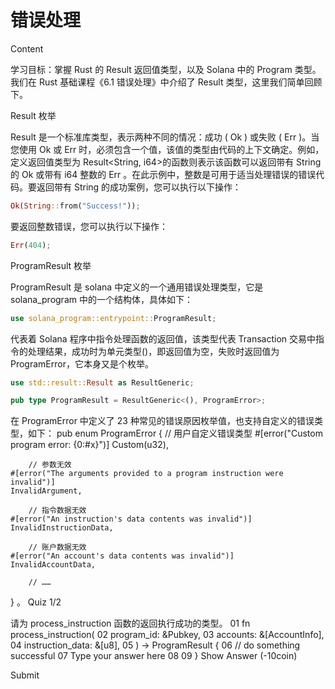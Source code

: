 # 错误处理

Content

学习目标：掌握 Rust 的 Result 返回值类型，以及 Solana 中的 Program 类型。我们在 Rust 基础课程《6.1 错误处理》中介绍了 Result 类型，这里我们简单回顾下。

Result 枚举

Result 是一个标准库类型，表示两种不同的情况：成功 ( Ok ) 或失败 ( Err )。当您使用 Ok 或 Err 时，必须包含一个值，该值的类型由代码的上下文确定。例如，定义返回值类型为 Result<String, i64>的函数则表示该函数可以返回带有 String 的 Ok 或带有 i64 整数的 Err 。在此示例中，整数是可用于适当处理错误的错误代码。要返回带有 String 的成功案例，您可以执行以下操作：

```rust
Ok(String::from("Success!"));
```

要返回整数错误，您可以执行以下操作：

```rust
Err(404);
```

ProgramResult 枚举

ProgramResult 是 solana 中定义的一个通用错误处理类型，它是 solana_program 中的一个结构体，具体如下：

```rust
use solana_program::entrypoint::ProgramResult;
```

代表着 Solana 程序中指令处理函数的返回值，该类型代表 Transaction 交易中指令的处理结果，成功时为单元类型()，即返回值为空，失败时返回值为 ProgramError，它本身又是个枚举。

```rust
use std::result::Result as ResultGeneric;

pub type ProgramResult = ResultGeneric<(), ProgramError>;
```

在 ProgramError 中定义了 23 种常见的错误原因枚举值，也支持自定义的错误类型，如下：
pub enum ProgramError {
// 用户自定义错误类型 #[error("Custom program error: {0:#x}")]
Custom(u32),

    	// 参数无效
    #[error("The arguments provided to a program instruction were invalid")]
    InvalidArgument,

    	// 指令数据无效
    #[error("An instruction's data contents was invalid")]
    InvalidInstructionData,

    	// 账户数据无效
    #[error("An account's data contents was invalid")]
    InvalidAccountData,

    	// ……

}
。
Quiz 1/2

请为 process_instruction 函数的返回执行成功的类型。
01
fn process_instruction(
02
program_id: &Pubkey,
03
accounts: &[AccountInfo],
04
instruction_data: &[u8],
05
) -> ProgramResult {
06
// do something successful
07
Type your answer here
08
09
}
Show Answer
(-10coin)

Submit
